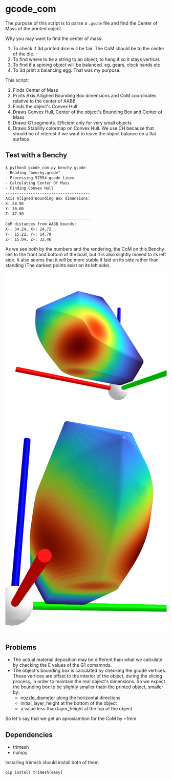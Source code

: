 # gcode_com

The purpose of this script is to parse a `.gcode` file and find the Center of Mass of the printed object.

Why you may want to find the center of mass:
1. To check if 3d printed dice will be fair. The CoM should be to the center of the die.
2. To find where to tie a string to an object, to hang it so it stays vertical.
3. To find if a spining object will be balanced. eg. gears, clock hands etc
4. To 3d print a balancing egg. That was my purpose.

This script:
1. Finds Center of Mass
2. Prints Axis Alligned Bounding Box dimensions and CoM coordinates relative to the center of AABB
3. Finds the object's Convex Hull
4. Draws Convex Hull, Center of the object's Bounding Box and Center of Mass
5. Draws G1 segments. Efficient only for very small objects
6. Draws Stability colormap on Convex Hull. We use CH because that should be of interest if we want to leave the object balance on a flat surface.


## Test with a Benchy
```
$ python3 gcode_com.py benchy.gcode 
- Reading "benchy.gcode"
- Processing 57554 gcode lines
- Calculating Center Of Mass
- Finding Convex Hull
-------------------------------------
Axis Aligned Bounding Box dimensions:
X: 58.96
Y: 30.00
Z: 47.50
-------------------------------------
CoM distances from AABB bounds:
X-: 34.24, X+: 24.72
Y-: 15.22, Y+: 14.79
Z-: 15.04, Z+: 32.46
```
As we see both by the numbers and the rendering, the CoM on this Benchy lies to the front and bottom of the boat, but it is also slightly moved to its left side.
It also seems that it will be more stable if laid on its side rather than standing (The darkest points exist on its left side).

![benchy balance 1](images/benchy_balance.png)
![benchy balance 2](images/benchy_balance_2.png)

## Problems

- The actual material deposition may be different than what we calculate by checking the E values of the G1 comamnds.
- The object's bounding box is calculated by checking the gcode vertices. These vertices are offset to the interior of the object, during the slicing process, in order to maintain the real object's dimensions. So we expect the bounding box to be slightly smaller thatn the printed object, smaller by:
  - nozzle_diameter along the horizontal directions
  - initial_layer_height at the bottom of the object
  - a value less than layer_height at the top of the object.
  
So let's say that we get an aproxiamtion for the CoM by ~1mm.

## Dependencies
- trimesh
- numpy

Installing trimesh should install both of them
```
pip install trimesh[easy]
```